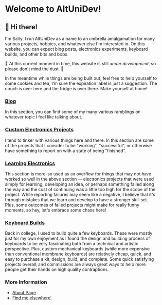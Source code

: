 # Welcome to AltUniDev!

<h2> 👋 Hi there! </h2>

I'm Salty. I run AltUniDev as a name to an umbrella amalgamation for many various projects, hobbies, and whatever else I'm interested in. On this website, you can expect blog posts, electronics experiments, keyboard builds, and other bits and bobs.

🚧 At this current moment in time, this website is still *under development*, so please don't mind the dust. 🚧

In the meantime while things are being built out, feel free to help yourself to some cookies and tea, I'm sure the expiration label is just a suggestion. The couch is over here and the fridge is over there. Make yourself at home!

### [Blog](blog/intro.md)

In this section, you can find some of my many various ramblings on whatever topic I feel like talking about.

### [Custom Electronics Projects](builds/projects/completed-intro.md)

I tend to tinker with various things here and there. In this section are some of the projects that I consider to be "working", "successful", or otherwise have something to report on with a state of being "finished".

### [Learning Electronics](builds/learnings/learning-intro.md)

This section is more-so used as an overflow for things that may not have worked so well in the above section -- electronics projects that were used simply for learning, developing an idea, or perhaps something failed along the way and the cost of continuing was a little too high for the scope of the project. While reporting failures may seem like a negative, I believe that it's through mistakes that we learn and develop to have a stronger skill set. Plus, some outcomes of failed projects might make for really funny moments, so hey, let's embrace some chaos here!

### [Keyboard Builds](builds/keyboards/keyboard-builds-intro.md)

Back in college, I used to build quite a few keyboards. These were mostly just for my own enjoyment as I found the design and building process of keyboards to be very fascinating both from a technical and artistic perspective. Plus, custom mechanical keyboards (while more expensive than conventional membrane keyboards) are relatively cheap, quick, and easy to purchase a kit, design, build, and complete. Some quick satisfying projects overall, and commissions are always great ways to help more people get their hands on high quality contraptions.

### More Information

- [About Page](about.md)
- [Find me elsewhere!](links.md)
